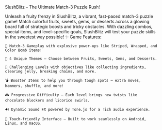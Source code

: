SlushBlitz – The Ultimate Match-3 Puzzle Rush!

Unleash a fruity frenzy in SlushBlitz, a vibrant, fast-paced match-3 puzzle game! Match colorful fruits, sweets, gems, or desserts across a glowing board full of strategic boosts and tricky obstacles. With dazzling combos, special items, and level-specific goals, SlushBlitz will test your puzzle skills in the sweetest way possible!
✨ Game Features:

    🎯 Match-3 Gameplay with explosive power-ups like Striped, Wrapped, and Color Bomb items!

    🍓 4 Unique Themes – Choose between Fruits, Sweets, Gems, and Desserts.

    🧠 Challenging Levels with objectives like collecting ingredients, clearing jelly, breaking chains, and more.

    💣 Booster Items to help you through tough spots – extra moves, hammers, shuffle, and more!

    🎮 Progressive Difficulty – Each level brings new twists like chocolate blockers and licorice swirls.

    🔊 Dynamic Sound FX powered by Tone.js for a rich audio experience.

    📱 Touch-friendly Interface – Built to work seamlessly on Android, Linux, and macOS.
